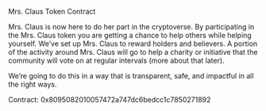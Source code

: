 Mrs. Claus Token Contract

Mrs. Claus is now here to do her part in the cryptoverse. By participating in the Mrs. Claus token you are getting a chance to help others while helping yourself. We’ve set up Mrs. Claus to reward holders and believers. A portion of the activity around Mrs. Claus will go to help a charity or initiative that the community will vote on at regular intervals (more about that later). 

We’re going to do this in a way that is transparent, safe, and impactful in all the right ways. 

Contract: 0x8095082010057472a747dc6bedcc1c7850271892

